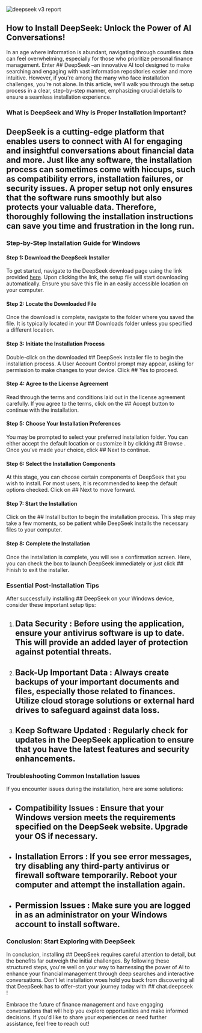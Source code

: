 

![deepseek v3 report](https://i.postimg.cc/wj8TqJVk/deepseek.jpg)


## How to Install DeepSeek: Unlock the Power of AI Conversations! 


In an age where information is abundant, navigating through countless data can feel overwhelming, especially for those who prioritize personal finance management. Enter ## DeepSeek –an innovative AI tool designed to make searching and engaging with vast information repositories easier and more intuitive. However, if you're among the many who face installation challenges, you’re not alone. In this article, we'll walk you through the setup process in a clear, step-by-step manner, emphasizing crucial details to ensure a seamless installation experience.


### What is DeepSeek and Why is Proper Installation Important?


## DeepSeek  is a cutting-edge platform that enables users to connect with AI for engaging and insightful conversations about financial data and more. Just like any software, the installation process can sometimes come with hiccups, such as compatibility errors, installation failures, or security issues. A proper setup not only ensures that the software runs smoothly but also protects your valuable data. Therefore, thoroughly following the installation instructions can save you time and frustration in the long run.


### Step-by-Step Installation Guide for Windows


#### Step 1: Download the DeepSeek Installer


To get started, navigate to the DeepSeek download page using the link provided [here](https://deepseek.com/download). Upon clicking the link, the setup file will start downloading automatically. Ensure you save this file in an easily accessible location on your computer.


#### Step 2: Locate the Downloaded File


Once the download is complete, navigate to the folder where you saved the file. It is typically located in your ## Downloads  folder unless you specified a different location.


#### Step 3: Initiate the Installation Process


Double-click on the downloaded ## DeepSeek installer  file to begin the installation process. A User Account Control prompt may appear, asking for permission to make changes to your device. Click ## Yes  to proceed.


#### Step 4: Agree to the License Agreement


Read through the terms and conditions laid out in the license agreement carefully. If you agree to the terms, click on the ## Accept  button to continue with the installation.


#### Step 5: Choose Your Installation Preferences


You may be prompted to select your preferred installation folder. You can either accept the default location or customize it by clicking ## Browse . Once you’ve made your choice, click ## Next  to continue.


#### Step 6: Select the Installation Components


At this stage, you can choose certain components of DeepSeek that you wish to install. For most users, it is recommended to keep the default options checked. Click on ## Next  to move forward.


#### Step 7: Start the Installation


Click on the ## Install  button to begin the installation process. This step may take a few moments, so be patient while DeepSeek installs the necessary files to your computer.


#### Step 8: Complete the Installation


Once the installation is complete, you will see a confirmation screen. Here, you can check the box to launch DeepSeek immediately or just click ## Finish  to exit the installer.


### Essential Post-Installation Tips


After successfully installing ## DeepSeek  on your Windows device, consider these important setup tips:


1. ## Data Security : Before using the application, ensure your antivirus software is up to date. This will provide an added layer of protection against potential threats.


2. ## Back-Up Important Data : Always create backups of your important documents and files, especially those related to finances. Utilize cloud storage solutions or external hard drives to safeguard against data loss.


3. ## Keep Software Updated : Regularly check for updates in the DeepSeek application to ensure that you have the latest features and security enhancements.


### Troubleshooting Common Installation Issues


If you encounter issues during the installation, here are some solutions:


- ## Compatibility Issues : Ensure that your Windows version meets the requirements specified on the DeepSeek website. Upgrade your OS if necessary.


- ## Installation Errors : If you see error messages, try disabling any third-party antivirus or firewall software temporarily. Reboot your computer and attempt the installation again.


- ## Permission Issues : Make sure you are logged in as an administrator on your Windows account to install software.


### Conclusion: Start Exploring with DeepSeek


In conclusion, installing ## DeepSeek  requires careful attention to detail, but the benefits far outweigh the initial challenges. By following these structured steps, you're well on your way to harnessing the power of AI to enhance your financial management through deep searches and interactive conversations. Don’t let installation woes hold you back from discovering all that DeepSeek has to offer–start your journey today with ## chat.deepseek !


Embrace the future of finance management and have engaging conversations that will help you explore opportunities and make informed decisions. If you'd like to share your experiences or need further assistance, feel free to reach out!

